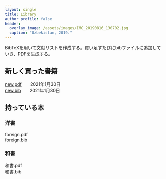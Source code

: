 ```yaml
---
layout: single
title: Library
author_profile: false
header:
  overlay_image: /assets/images/IMG_20190816_130702.jpg
  caption: "Uzbekistan, 2019."
---
```

BibTeXを用いて文献リストを作成する。買い足すたびにbibファイルに追加していき、PDFを生成する。

## 新しく買った書籍

<i class="far fa-file-pdf"></i>  <a href = "/_pages/bib/new.pdf" >new.pdf</a>　　2021年1月30日<br>
<i class="far fa-file-alt"></i>  <a href = "/_pages/bib/new.bib" >new.bib</a>　　2021年1月30日


## 持っている本
### 洋書
<i class="far fa-file-pdf"></i>  foreign.pdf<br>
<i class="far fa-file-alt"></i>  foreign.bib

### 和書
<i class="far fa-file-pdf"></i>  和書.pdf<br>
<i class="far fa-file-alt"></i>  和書.bib



